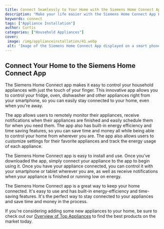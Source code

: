 ```yaml
---
title: Connect Seamlessly to Your Home with the Siemens Home Connect App
description: "Make your life easier with the Siemens Home Connect App Easily control connected appliances in your home from your fingertips Keep your home running smoothly anytime anywhere"
keywords: connect
tags: ["Appliance Installation"]
author: Curtis
categories: ["Household Appliances"]
cover: 
 image: /img/applianceinstallation/41.webp
 alt: 'Image of the Siemens Home Connect App displayed on a smart phone'
---
```

## Connect Your Home to the Siemens Home Connect App

The Siemens Home Connect app makes it easy to control your household appliances with just the touch of your finger. This innovative app allows you to control your fridge, oven, dishwasher and other appliances right from your smartphone, so you can easily stay connected to your home, even when you're away.

The app allows users to remotely monitor their appliances, receive notifications when their appliances are finished and easily schedule them for when you need them. The app also has built-in energy efficiency and time saving features, so you can save time and money all while being able to control your home from wherever you are. The app also allows users to customize settings for their favorite appliances and track the energy usage of each appliance.

The Siemens Home Connect app is easy to install and use. Once you’ve downloaded the app, simply connect your appliance to the app to begin using it. Once you have your appliance connected, you can control it with your smartphone or tablet wherever you are, as well as receive notifications when your appliance is finished or running low on energy.

The Siemens Home Connect app is a great way to keep your home connected. It's easy to use and has built-in energy-efficiency and time-saving features. It's the perfect way to stay connected to your appliances and save time and money in the process.

If you're considering adding some new appliances to your home, be sure to check out our [Overview of Top Appliances](./pages/appliance-overview) to find the best products on the market today.

